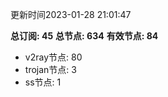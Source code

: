 更新时间2023-01-28 21:01:47

**总订阅: 45**
**总节点: 634**
**有效节点: 84**
- v2ray节点: 80
- trojan节点: 3
- ss节点: 1
